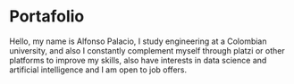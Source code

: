 # Portafolio
Hello, my name is Alfonso Palacio, I study engineering at a Colombian university, and also I constantly complement myself through platzi or other platforms 
to improve my skills, also have interests in data science and artificial intelligence and I am open to job offers.
